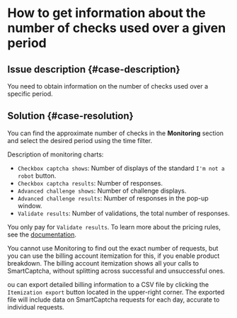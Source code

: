# How to get information about the number of checks used over a given period




## Issue description {#case-description}

You need to obtain information on the number of checks used over a specific period.

## Solution {#case-resolution}

You can find the approximate number of checks in the **Monitoring** section and select the desired period using the time filter.


Description of monitoring charts:

* `Checkbox captcha shows`: Number of displays of the standard `I'm not a robot` button.
* `Checkbox captcha results`: Number of responses.
* `Advanced challenge shows`: Number of challenge displays.
* `Advanced challenge results`: Number of responses in the pop-up window.
* `Validate results`: Number of validations, the total number of responses.

You only pay for `Validate results`. To learn more about the pricing rules, see the [documentation](https://cloud.yandex.ru/docs/smartcaptcha/pricing).

You cannot use Monitoring to find out the exact number of requests, but you can use the billing account itemization for this, if you enable product breakdown. The billing account itemization shows all your calls to SmartCaptcha, without splitting across successful and unsuccessful ones.

ou can export detailed billing information to a CSV file by clicking the `Itemization export` button located in the upper-right corner. The exported file will include data on SmartCaptcha requests for each day, accurate to individual requests.